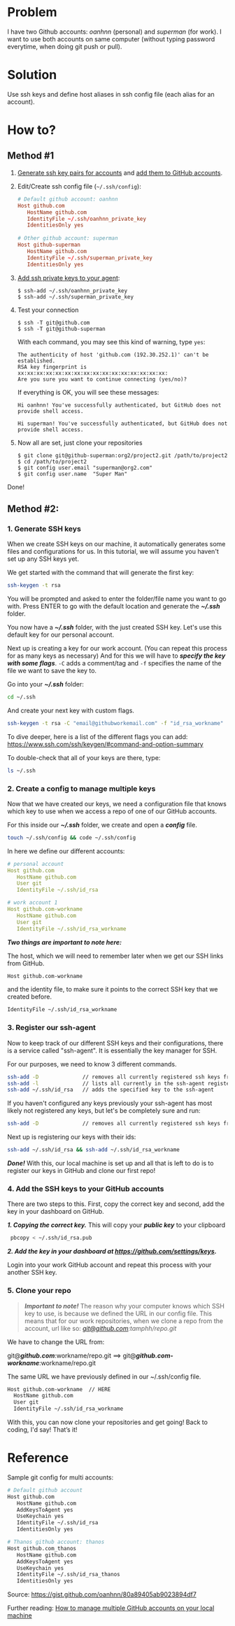 
# Problem
I have two Github accounts: *oanhnn* (personal) and *superman* (for work).
I want to use both accounts on same computer (without typing password everytime, when doing git push or pull).

# Solution
Use ssh keys and define host aliases in ssh config file (each alias for an account).

# How to?
## Method #1
1. [Generate ssh key pairs for accounts](https://help.github.com/articles/generating-a-new-ssh-key/) and [add them to GitHub accounts](https://help.github.com/articles/adding-a-new-ssh-key-to-your-github-account/).
2. Edit/Create ssh config file (`~/.ssh/config`):

   ```conf
   # Default github account: oanhnn
   Host github.com
      HostName github.com
      IdentityFile ~/.ssh/oanhnn_private_key
      IdentitiesOnly yes
      
   # Other github account: superman
   Host github-superman
      HostName github.com
      IdentityFile ~/.ssh/superman_private_key
      IdentitiesOnly yes
   ```
   
3. [Add ssh private keys to your agent](https://help.github.com/articles/adding-a-new-ssh-key-to-the-ssh-agent/):

   ```shell
   $ ssh-add ~/.ssh/oanhnn_private_key
   $ ssh-add ~/.ssh/superman_private_key
   ```

4. Test your connection

   ```shell
   $ ssh -T git@github.com
   $ ssh -T git@github-superman
   ```

   With each command, you may see this kind of warning, type `yes`:

   ```shell
   The authenticity of host 'github.com (192.30.252.1)' can't be established.
   RSA key fingerprint is xx:xx:xx:xx:xx:xx:xx:xx:xx:xx:xx:xx:xx:xx:xx:xx:
   Are you sure you want to continue connecting (yes/no)?
   ```

   If everything is OK, you will see these messages:

   ```shell
   Hi oanhnn! You've successfully authenticated, but GitHub does not provide shell access.
   ```
   
   ```shell
   Hi superman! You've successfully authenticated, but GitHub does not provide shell access.
   ```

5. Now all are set, just clone your repositories

   ```shell
   $ git clone git@github-superman:org2/project2.git /path/to/project2
   $ cd /path/to/project2
   $ git config user.email "superman@org2.com"
   $ git config user.name  "Super Man"
   ```

Done!

## Method #2:
### 1. Generate SSH keys
When we create SSH keys on our machine, it automatically generates some files and configurations for us. In this tutorial, we will assume you haven't set up any SSH keys yet.

We get started with the command that will generate the first key:
```sh
ssh-keygen -t rsa
```
You will be prompted and asked to enter the folder/file name you want to go with. Press ENTER to go with the default location and generate the ***~/.ssh*** folder.

You now have a ***~/.ssh*** folder, with the just created SSH key. Let's use this default key for our personal account.

Next up is creating a key for our work account. (You can repeat this process for as many keys as necessary) And for this we will have to ***specify the key with some flags***. ```-C``` adds a comment/tag and ```-f``` specifies the name of the file we want to save the key to.

Go into your ***~/.ssh*** folder:
```sh
cd ~/.ssh
```

And create your next key with custom flags.
```sh
ssh-keygen -t rsa -C "email@githubworkemail.com" -f "id_rsa_workname"
```
To dive deeper, here is a list of the different flags you can add:
https://www.ssh.com/ssh/keygen/#command-and-option-summary

To double-check that all of your keys are there, type:
```sh
ls ~/.ssh
```
### 2. Create a config to manage multiple keys
Now that we have created our keys, we need a configuration file that knows which key to use when we access a repo of one of our GitHub accounts.

For this inside our ***~/.ssh*** folder, we create and open a ***config*** file.
```sh
touch ~/.ssh/config && code ~/.ssh/config
```
In here we define our different accounts:
```yaml
# personal account
Host github.com
   HostName github.com
   User git
   IdentityFile ~/.ssh/id_rsa

# work account 1
Host github.com-workname
   HostName github.com
   User git
   IdentityFile ~/.ssh/id_rsa_workname
```
***Two things are important to note here:***

The host, which we will need to remember later when we get our SSH links from GitHub.
```sh
Host github.com-workname
```
and the identity file, to make sure it points to the correct SSH key that we created before.
```sh
IdentityFile ~/.ssh/id_rsa_workname
```
### 3. Register our ssh-agent
Now to keep track of our different SSH keys and their configurations, there is a service called "ssh-agent". It is essentially the key manager for SSH.

For our purposes, we need to know 3 different commands.
```sh
ssh-add -D              // removes all currently registered ssh keys from the ssh-agent
ssh-add -l              // lists all currently in the ssh-agent registered ssh keys
ssh-add ~/.ssh/id_rsa   // adds the specified key to the ssh-agent
```
If you haven't configured any keys previously your ssh-agent has most likely not registered any keys, but let's be completely sure and run:
```sh
ssh-add -D              // removes all currently registered ssh keys from the ssh-agent
```
Next up is registering our keys with their ids:
```sh
ssh-add ~/.ssh/id_rsa && ssh-add ~/.ssh/id_rsa_workname
```
***Done!*** With this, our local machine is set up and all that is left to do is to register our keys in GitHub and clone our first repo!
### 4. Add the SSH keys to your GitHub accounts
There are two steps to this. First, copy the correct key and second, add the key in your dashboard on GitHub.

***1. Copying the correct key.***
This will copy your ***public key*** to your clipboard
```sh
 pbcopy < ~/.ssh/id_rsa.pub
```

***2. Add the key in your dashboard at https://github.com/settings/keys.***

Login into your work GitHub account and repeat this process with your another SSH key.

### 5. Clone your repo
> ***Important to note!*** The reason why your computer knows which SSH key to use, is because we defined the URL in our config file.
This means that for our work repositories, when we clone a repo from the account, url like so: *git@github.com:tamphh/repo.git*

We have to change the URL from:

git@***github.com***:workname/repo.git ==> git@***github.com-workname***:workname/repo.git

The same URL we have previously defined in our ~/.ssh/config file.
```sh
Host github.com-workname  // HERE
  HostName github.com
  User git
  IdentityFile ~/.ssh/id_rsa_workname
```
With this, you can now clone your repositories and get going! Back to coding, I'd say!
That’s it!

# Reference

Sample git config for multi accounts:
```sh
# Default github account
Host github.com
   HostName github.com
   AddKeysToAgent yes
   UseKeychain yes
   IdentityFile ~/.ssh/id_rsa
   IdentitiesOnly yes

# Thanos github account: thanos
Host github.com_thanos
   HostName github.com
   AddKeysToAgent yes
   UseKeychain yes
   IdentityFile ~/.ssh/id_rsa_thanos
   IdentitiesOnly yes
```

Source: https://gist.github.com/oanhnn/80a89405ab9023894df7

Further reading: [How to manage multiple GitHub accounts on your local machine](https://dev.to/codetraveling/how-to-manage-multiple-github-accounts-on-your-local-machine-3gj0)
